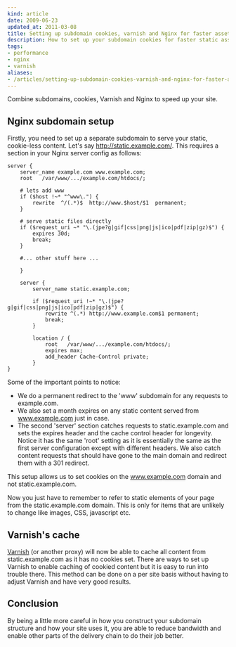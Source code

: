 ```yaml
---
kind: article
date: 2009-06-23
updated_at: 2011-03-08
title: Setting up subdomain cookies, varnish and Nginx for faster asset serving
description: How to set up your subdomain cookies for faster static asset serving
tags:
- performance
- nginx
- varnish
aliases:
- /articles/setting-up-subdomain-cookies-varnish-and-nginx-for-faster-assets/
---
```


Combine subdomains, cookies, Varnish and Nginx to speed up your site.

## Nginx subdomain setup

Firstly, you need to set up a separate subdomain to serve your static,
cookie-less content. Let's say http://static.example.com/. This requires a
section in your Nginx server config as follows:

```nginx
server {
    server_name example.com www.example.com;
    root   /var/www/.../example.com/htdocs/;

    # lets add www
    if ($host !~* "^www\.") {
        rewrite  ^/(.*)$  http://www.$host/$1  permanent;
    }

    # serve static files directly
    if ($request_uri ~* "\.(jpe?g|gif|css|png|js|ico|pdf|zip|gz)$") {
        expires 30d;
        break;
    }

    #... other stuff here ...

    }

    server {
        server_name static.example.com;

        if ($request_uri !~* "\.(jpe?g|gif|css|png|js|ico|pdf|zip|gz)$") {
            rewrite ^(.*) http://www.example.com$1 permanent;
            break;
        }

        location / {
            root   /var/www/.../example.com/htdocs/;
            expires max;
            add_header Cache-Control private;
        }
}
```

Some of the important points to notice:

- We do a permanent redirect to the 'www' subdomain for any requests to
  example.com. 
- We also set a month expires on any static content served from www.example.com
  just in case. 
- The second 'server' section catches requests to static.example.com and sets
  the expires header and the cache control header for longevity. Notice it has
  the same 'root' setting as it is essentially the same as the first server
  configuration except with different headers. We also catch content requests
  that should have gone to the main domain and redirect them with a 301
  redirect.

This setup allows us to set cookies on the www.example.com domain and not
static.example.com.

Now you just have to remember to refer to static elements of your page from the
static.example.com domain. This is only for items that are unlikely to change
like images, CSS, javascript etc.

## Varnish's cache

[Varnish](http://varnish.projects.linpro.no/) (or another proxy) will now be
able to cache all content from static.example.com as it has no cookies set.
There are ways to set up Varnish to enable caching of cookied content but it is
easy to run into trouble there. This method can be done on a per site basis
without having to adjust Varnish and have very good results.

## Conclusion

By being a little more careful in how you construct your subdomain structure
and how your site uses it, you are able to reduce bandwidth and enable other
parts of the delivery chain to do their job better.
